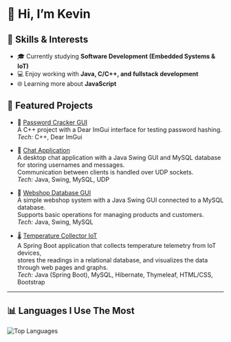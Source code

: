 # 👋 Hi, I’m Kevin

## 🔧 Skills & Interests  

- 🎓 Currently studying **Software Development (Embedded Systems & IoT)**  
- 💻 Enjoy working with **Java, C/C++, and fullstack development**  
- 🌐 Learning more about **JavaScript**  

## 📌 Featured Projects  

- 🔑 [Password Cracker GUI](https://github.com/Keffii/password_cracker_dearimgui)  
   A C++ project with a Dear ImGui interface for testing password hashing.  
   *Tech:* C++, Dear ImGui  

- 📡 [Chat Application](https://github.com/Keffii/chat-application-mysql-udp)  
   A desktop chat application with a Java Swing GUI and MySQL database for storing usernames and messages.  
   Communication between clients is handled over UDP sockets.  
   *Tech:* Java, Swing, MySQL, UDP  
   
- 🛒 [Webshop Database GUI](https://github.com/Keffii/webshop_db_gui)  
   A simple webshop system with a Java Swing GUI connected to a MySQL database.  
   Supports basic operations for managing products and customers.  
   *Tech:* Java, Swing, MySQL  

- 🌡️ [Temperature Collector IoT](https://github.com/Keffii/temperature_collector_iot)  
   A Spring Boot application that collects temperature telemetry from IoT devices,  
   stores the readings in a relational database, and visualizes the data through web pages and graphs.  
   *Tech:* Java (Spring Boot), MySQL, Hibernate, Thymeleaf, HTML/CSS, Bootstrap  

---

## 📊 Languages I Use The Most  
![Top Languages](https://github-readme-stats.vercel.app/api/top-langs/?username=Keffii&layout=compact&theme=tokyonight&hide=makefile&exclude_repo=password_cracker_dearimgui)
